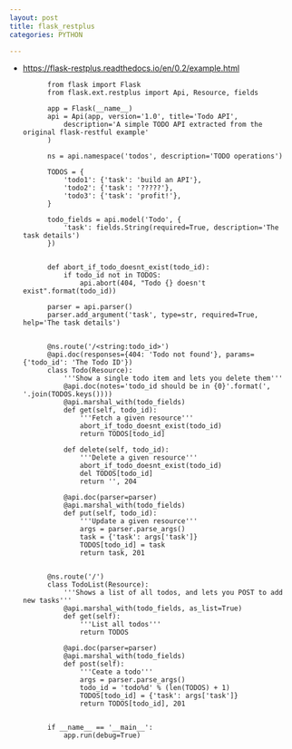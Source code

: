 ```yaml
---
layout: post
title: flask_restplus
categories: PYTHON

---
```



* https://flask-restplus.readthedocs.io/en/0.2/example.html


            from flask import Flask
            from flask.ext.restplus import Api, Resource, fields

            app = Flask(__name__)
            api = Api(app, version='1.0', title='Todo API',
                description='A simple TODO API extracted from the original flask-restful example'
            )

            ns = api.namespace('todos', description='TODO operations')

            TODOS = {
                'todo1': {'task': 'build an API'},
                'todo2': {'task': '?????'},
                'todo3': {'task': 'profit!'},
            }

            todo_fields = api.model('Todo', {
                'task': fields.String(required=True, description='The task details')
            })


            def abort_if_todo_doesnt_exist(todo_id):
                if todo_id not in TODOS:
                    api.abort(404, "Todo {} doesn't exist".format(todo_id))

            parser = api.parser()
            parser.add_argument('task', type=str, required=True, help='The task details')


            @ns.route('/<string:todo_id>')
            @api.doc(responses={404: 'Todo not found'}, params={'todo_id': 'The Todo ID'})
            class Todo(Resource):
                '''Show a single todo item and lets you delete them'''
                @api.doc(notes='todo_id should be in {0}'.format(', '.join(TODOS.keys())))
                @api.marshal_with(todo_fields)
                def get(self, todo_id):
                    '''Fetch a given resource'''
                    abort_if_todo_doesnt_exist(todo_id)
                    return TODOS[todo_id]

                def delete(self, todo_id):
                    '''Delete a given resource'''
                    abort_if_todo_doesnt_exist(todo_id)
                    del TODOS[todo_id]
                    return '', 204

                @api.doc(parser=parser)
                @api.marshal_with(todo_fields)
                def put(self, todo_id):
                    '''Update a given resource'''
                    args = parser.parse_args()
                    task = {'task': args['task']}
                    TODOS[todo_id] = task
                    return task, 201


            @ns.route('/')
            class TodoList(Resource):
                '''Shows a list of all todos, and lets you POST to add new tasks'''
                @api.marshal_with(todo_fields, as_list=True)
                def get(self):
                    '''List all todos'''
                    return TODOS

                @api.doc(parser=parser)
                @api.marshal_with(todo_fields)
                def post(self):
                    '''Ceate a todo'''
                    args = parser.parse_args()
                    todo_id = 'todo%d' % (len(TODOS) + 1)
                    TODOS[todo_id] = {'task': args['task']}
                    return TODOS[todo_id], 201


            if __name__ == '__main__':
                app.run(debug=True)
